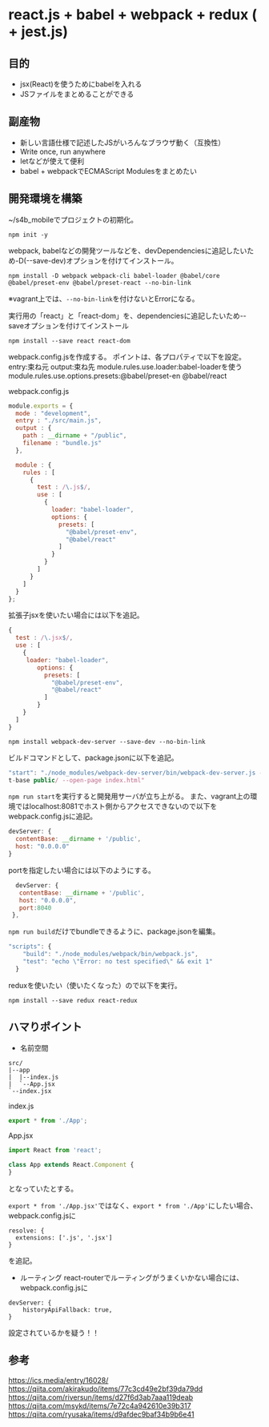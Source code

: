 # react.js + babel + webpack + redux ( + jest.js)

## 目的
- jsx(React)を使うためにbabelを入れる
- JSファイルをまとめることができる

## 副産物
- 新しい言語仕様で記述したJSがいろんなブラウザ動く（互換性）
 - Write once, run anywhere
 - letなどが使えて便利
- babel + webpackでECMAScript Modulesをまとめたい

## 開発環境を構築
~/s4b_mobileでプロジェクトの初期化。
```
npm init -y
```
webpack, babelなどの開発ツールなどを、devDependenciesに追記したいため-D(--save-dev)オプションを付けてインストール。
```
npm install -D webpack webpack-cli babel-loader @babel/core  @babel/preset-env @babel/preset-react --no-bin-link
```
※vagrant上では、`--no-bin-link`を付けないとErrorになる。

実行用の「react」と「react-dom」を、dependenciesに追記したいため--saveオプションを付けてインストール
```
npm install --save react react-dom
```

webpack.config.jsを作成する。
ポイントは、各プロパティで以下を設定。
entry:束ね元
output:束ね先
module.rules.use.loader:babel-loaderを使う
module.rules.use.options.presets:@babel/preset-en @babel/react

webpack.config.js
```javascript
module.exports = {
  mode : "development",
  entry : "./src/main.js",
  output : {
    path : __dirname + "/public",
    filename : "bundle.js"
  },

  module : {
    rules : [
      {
        test : /\.js$/,
        use : [
          {
            loader: "babel-loader",
            options: {
              presets: [
                "@babel/preset-env",
                "@babel/react"
              ]
            }
          }
        ]
      }
    ]
  }
};
```

拡張子jsxを使いたい場合には以下を追記。
```javascript
{
  test : /\.jsx$/,
  use : [
    {
     loader: "babel-loader",
        options: {
          presets: [
            "@babel/preset-env",
            "@babel/react"
          ]
        }
    }
  ]
}
```

```
npm install webpack-dev-server --save-dev --no-bin-link
```
ビルドコマンドとして、package.jsonに以下を追記。
```javascript
"start": "./node_modules/webpack-dev-server/bin/webpack-dev-server.js --hot --inline --watch-content-base --conten
t-base public/ --open-page index.html"
````

`npm run start`を実行すると開発用サーバが立ち上がる。
 また、vagrant上の環境ではlocalhost:8081でホスト側からアクセスできないので以下をwebpack.config.jsに追記。
```javascript
devServer: {
  contentBase: __dirname + '/public',
  host: "0.0.0.0"
}
```
 portを指定したい場合には以下のようにする。
 ```javascript
   devServer: {
    contentBase: __dirname + '/public',
    host: "0.0.0.0",
    port:8040
  },
 ```
 
`npm run build`だけでbundleできるように、package.jsonを編集。

```javascript
"scripts": {
    "build": "./node_modules/webpack/bin/webpack.js",
    "test": "echo \"Error: no test specified\" && exit 1"
  }
```

reduxを使いたい（使いたくなった）ので以下を実行。
 ```
 npm install --save redux react-redux
 ```

## ハマりポイント
* 名前空間
```
src/
|--app
|  |--index.js
|  `--App.jsx
`--index.jsx
```

index.js
```javascript
export * from './App';
```
App.jsx
```javascript
import React from 'react';

class App extends React.Component {
}
```
となっていたとする。

`export * from './App.jsx'`ではなく、`export * from './App'`にしたい場合、
webpack.config.jsに
```
resolve: {
  extensions: ['.js', '.jsx']
}
```
を追記。

* ルーティング
react-routerでルーティングがうまくいかない場合には、webpack.config.jsに
```
devServer: {
    historyApiFallback: true,
}
```
設定されているかを疑う！！

## 参考
https://ics.media/entry/16028/  
https://qiita.com/akirakudo/items/77c3cd49e2bf39da79dd  
https://qiita.com/riversun/items/d27f6d3ab7aaa119deab  
https://qiita.com/msykd/items/7e72c4a942610e39b317  
https://qiita.com/ryusaka/items/d9afdec9baf34b9b6e41  


